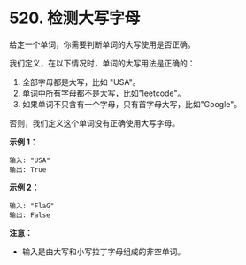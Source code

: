 # 520. 检测大写字母

给定一个单词，你需要判断单词的大写使用是否正确。

我们定义，在以下情况时，单词的大写用法是正确的：

1. 全部字母都是大写，比如 "USA"。
2. 单词中所有字母都不是大写，比如"leetcode"。
3. 如果单词不只含有一个字母，只有首字母大写，比如"Google"。

否则，我们定义这个单词没有正确使用大写字母。

**示例 1：**

```()
输入: "USA"
输出: True
```

**示例 2：**

```()
输入: "FlaG"
输出: False
```

**注意：**

* 输入是由大写和小写拉丁字母组成的非空单词。
